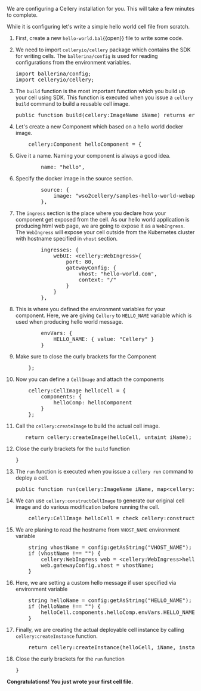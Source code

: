 We are configuring a Cellery installation for you. This will take a few minutes to complete.

While it is configuring let's write a simple hello world cell file from scratch.


1. First, create a new `hello-world.bal`{{open}} file to write some code.

2. We need to import `celleryio/cellery` package which contains the SDK for writing cells. The `ballerina/config` is used for reading configurations from the environment variables.
    <pre class="file" data-filename="hello-world.bal" data-target="append">
   import ballerina/config;
   import celleryio/cellery;
   </pre>

3. The `build` function is the most important function which you build up your cell using SDK. This function is executed when you issue a `cellery build` command to build a reusable cell image.

    <pre class="file" data-filename="hello-world.bal" data-target="append">
   public function build(cellery:ImageName iName) returns error? {
   </pre>

4. Let's create a new Component which based on a hello world docker image.
    <pre class="file" data-filename="hello-world.bal" data-target="append">
       cellery:Component helloComponent = {</pre>

5. Give it a name. Naming your component is always a good idea.
    <pre class="file" data-filename="hello-world.bal" data-target="append">
           name: "hello",</pre>

6. Specify the docker image in the source section.
    <pre class="file" data-filename="hello-world.bal" data-target="append">
           source: {
               image: "wso2cellery/samples-hello-world-webapp"
           },</pre>

7. The `ingress` section is the place where you declare how your component get exposed from the cell. As our hello world application
is producing html web page, we are going to expose it as a `WebIngress`. The `WebIngress` will expose your cell outside from the Kubernetes cluster with hostname specified in `vhost` section. 
    <pre class="file" data-filename="hello-world.bal" data-target="append">
           ingresses: {
               webUI: &lt;cellery:WebIngress&gt;{
                   port: 80,
                   gatewayConfig: {
                       vhost: "hello-world.com",
                       context: "/"
                   }
               }
           },</pre>

8. This is where you defined the environment variables for your component. Here, we are giving `Cellery` to `HELLO_NAME` variable which is used when producing hello world message. 
    <pre class="file" data-filename="hello-world.bal" data-target="append">
           envVars: {
               HELLO_NAME: { value: "Cellery" }
           }</pre>   

9. Make sure to close the curly brackets for the Component 
    <pre class="file" data-filename="hello-world.bal" data-target="append">
       };
   </pre>

10. Now you can define a `CellImage` and attach the components
    <pre class="file" data-filename="hello-world.bal" data-target="append">
        cellery:CellImage helloCell = {
            components: {
                helloComp: helloComponent
            }
        };
    </pre>

11. Call the `cellery:createImage` to build the actual cell image.

    <pre class="file" data-filename="hello-world.bal" data-target="append">
       return cellery:createImage(helloCell, untaint iName);</pre>

12. Close the curly brackets for the `build` function
    <pre class="file" data-filename="hello-world.bal" data-target="append">
    }
    </pre>

13. The `run` function is executed when you issue a `cellery run` command to deploy a cell.
    <pre class="file" data-filename="hello-world.bal" data-target="append">
    public function run(cellery:ImageName iName, map&lt;cellery:ImageName&gt; instances) returns error? {
    </pre>

14. We can use `cellery:constructCellImage` to generate our original cell image and do various modification before running the cell. 
    <pre class="file" data-filename="hello-world.bal" data-target="append">
        cellery:CellImage helloCell = check cellery:constructCellImage(untaint iName);</pre>

15. We are planing to read the hostname from `VHOST_NAME` environment variable
    <pre class="file" data-filename="hello-world.bal" data-target="append">
        string vhostName = config:getAsString("VHOST_NAME");
        if (vhostName !== "") {
            cellery:WebIngress web = &lt;cellery:WebIngress&gt;helloCell.components.helloComp.ingresses.webUI;
            web.gatewayConfig.vhost = vhostName;
        }
    </pre>

16. Here, we are setting a custom hello message if user specified via environment variable

    <pre class="file" data-filename="hello-world.bal" data-target="append">
        string helloName = config:getAsString("HELLO_NAME");
        if (helloName !== "") {
            helloCell.components.helloComp.envVars.HELLO_NAME.value = helloName;
        }
    </pre>

17. Finally, we are creating the actual deployable cell instance by calling `cellery:createInstance` function.
    <pre class="file" data-filename="hello-world.bal" data-target="append">
        return cellery:createInstance(helloCell, iName, instances);</pre>
        
18. Close the curly brackets for the `run` function
    <pre class="file" data-filename="hello-world.bal" data-target="append">
    }
    </pre>



**Congratulations! You just wrote your first cell file.**

